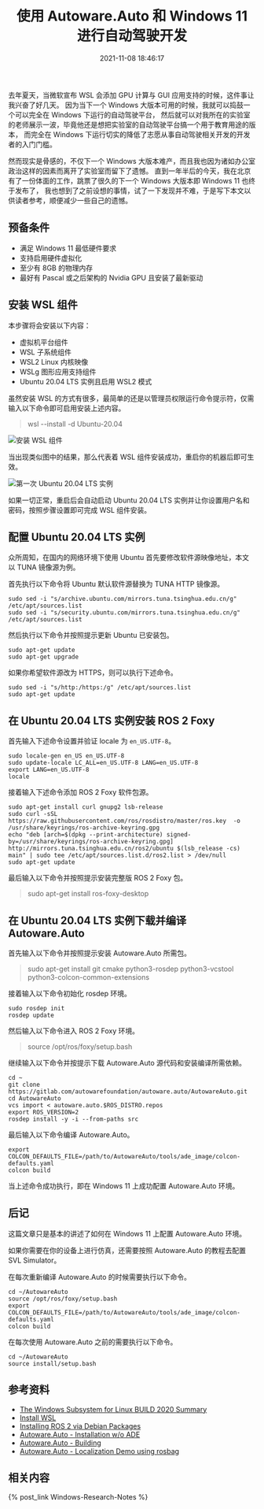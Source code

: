 ﻿---
title: 使用 Autoware.Auto 和 Windows 11 进行自动驾驶开发
date: 2021-11-08 18:46:17
categories:
- [技术, Windows, Windows 研究笔记, 开发环境]
tags:
- 技术
- Windows
- Windows 研究笔记
- 开发环境
---

去年夏天，当微软宣布 WSL 会添加 GPU 计算与 GUI 应用支持的时候，这件事让我兴奋了好几天。
因为当下一个 Windows 大版本可用的时候，我就可以捣鼓一个可以完全在 Windows 下运行的自动驾驶平台，
然后就可以对我所在的实验室的老师展示一波，毕竟他还是想把实验室的自动驾驶平台搞一个用于教育用途的版本，
而完全在 Windows 下运行切实的降低了志愿从事自动驾驶相关开发的开发者的入门门槛。

然而现实是骨感的，不仅下一个 Windows 大版本难产，而且我也因为诸如办公室政治这样的因素而离开了实验室而留下了遗憾。
直到一年半后的今天，我在北京有了一份体面的工作，跳票了很久的下一个 Windows 大版本即 Windows 11 也终于发布了，
我也想到了之前设想的事情，试了一下发现并不难，于是写下本文以供读者参考，顺便减少一些自己的遗憾。

## 预备条件

- 满足 Windows 11 最低硬件要求
- 支持启用硬件虚拟化
- 至少有 8GB 的物理内存
- 最好有 Pascal 或之后架构的 Nvidia GPU 且安装了最新驱动 

## 安装 WSL 组件

本步骤将会安装以下内容：

- 虚拟机平台组件
- WSL 子系统组件
- WSL2 Linux 内核映像
- WSLg 图形应用支持组件
- Ubuntu 20.04 LTS 实例且启用 WSL2 模式

虽然安装 WSL 的方式有很多，最简单的还是以管理员权限运行命令提示符，仅需输入以下命令即可启用安装上述内容。

> wsl --install -d Ubuntu-20.04

![安装 WSL 组件](InstallWSL.png)

当出现类似图中的结果，那么代表着 WSL 组件安装成功，重启你的机器后即可生效。

![第一次 Ubuntu 20.04 LTS 实例](FirstRunWSL.png)

如果一切正常，重启后会自动启动 Ubuntu 20.04 LTS 实例并让你设置用户名和密码，按照步骤设置即可完成 WSL 组件安装。

## 配置 Ubuntu 20.04 LTS 实例

众所周知，在国内的网络环境下使用 Ubuntu 首先要修改软件源映像地址，本文以 TUNA 镜像源为例。

首先执行以下命令将 Ubuntu 默认软件源替换为 TUNA HTTP 镜像源。

```
sudo sed -i "s/archive.ubuntu.com/mirrors.tuna.tsinghua.edu.cn/g" /etc/apt/sources.list
sudo sed -i "s/security.ubuntu.com/mirrors.tuna.tsinghua.edu.cn/g" /etc/apt/sources.list
```

然后执行以下命令并按照提示更新 Ubuntu 已安装包。

```
sudo apt-get update
sudo apt-get upgrade
```

如果你希望软件源改为 HTTPS，则可以执行下述命令。

```
sudo sed -i "s/http:/https:/g" /etc/apt/sources.list
sudo apt-get update
```

## 在 Ubuntu 20.04 LTS 实例安装 ROS 2 Foxy

首先输入下述命令设置并验证 locale 为 `en_US.UTF-8`。

```
sudo locale-gen en_US en_US.UTF-8
sudo update-locale LC_ALL=en_US.UTF-8 LANG=en_US.UTF-8
export LANG=en_US.UTF-8
locale
```

接着输入下述命令添加 ROS 2 Foxy 软件包源。

```
sudo apt-get install curl gnupg2 lsb-release
sudo curl -sSL https://raw.githubusercontent.com/ros/rosdistro/master/ros.key  -o /usr/share/keyrings/ros-archive-keyring.gpg
echo "deb [arch=$(dpkg --print-architecture) signed-by=/usr/share/keyrings/ros-archive-keyring.gpg] http://mirrors.tuna.tsinghua.edu.cn/ros2/ubuntu $(lsb_release -cs) main" | sudo tee /etc/apt/sources.list.d/ros2.list > /dev/null
sudo apt-get update
```

最后输入以下命令并按照提示安装完整版 ROS 2 Foxy 包。

> sudo apt-get install ros-foxy-desktop

## 在 Ubuntu 20.04 LTS 实例下载并编译 Autoware.Auto

首先输入以下命令并按照提示安装 Autoware.Auto 所需包。

> sudo apt-get install git cmake python3-rosdep python3-vcstool python3-colcon-common-extensions 

接着输入以下命令初始化 rosdep 环境。

```
sudo rosdep init
rosdep update
```

然后输入以下命令进入 ROS 2 Foxy 环境。

> source /opt/ros/foxy/setup.bash

继续输入以下命令并按提示下载 Autoware.Auto 源代码和安装编译所需依赖。

```
cd ~
git clone https://gitlab.com/autowarefoundation/autoware.auto/AutowareAuto.git
cd AutowareAuto
vcs import < autoware.auto.$ROS_DISTRO.repos
export ROS_VERSION=2
rosdep install -y -i --from-paths src
```

最后输入以下命令编译 Autoware.Auto。

```
export COLCON_DEFAULTS_FILE=/path/to/AutowareAuto/tools/ade_image/colcon-defaults.yaml
colcon build
```

当上述命令成功执行，即在 Windows 11 上成功配置 Autoware.Auto 环境。

## 后记

这篇文章只是基本的讲述了如何在 Windows 11 上配置 Autoware.Auto 环境。

如果你需要在你的设备上进行仿真，还需要按照 Autoware.Auto 的教程去配置 SVL Simulator。

在每次重新编译 Autoware.Auto 的时候需要执行以下命令。

```
cd ~/AutowareAuto
source /opt/ros/foxy/setup.bash
export COLCON_DEFAULTS_FILE=/path/to/AutowareAuto/tools/ade_image/colcon-defaults.yaml
colcon build
```

在每次使用 Autoware.Auto 之前的需要执行以下命令。

```
cd ~/AutowareAuto
source install/setup.bash
```

## 参考资料

- [The Windows Subsystem for Linux BUILD 2020 Summary](https://devblogs.microsoft.com/commandline/the-windows-subsystem-for-linux-build-2020-summary?WT.mc_id=WDIT-MVP-5004706)
- [Install WSL](https://docs.microsoft.com/en-us/windows/wsl/install?WT.mc_id=WDIT-MVP-5004706)
- [Installing ROS 2 via Debian Packages](https://docs.ros.org/en/foxy/Installation/Ubuntu-Install-Debians.html)
- [Autoware.Auto - Installation w/o ADE](https://autowarefoundation.gitlab.io/autoware.auto/AutowareAuto/installation-no-ade.html)
- [Autoware.Auto - Building](https://autowarefoundation.gitlab.io/autoware.auto/AutowareAuto/building.html)
- [Autoware.Auto - Localization Demo using rosbag](https://autowarefoundation.gitlab.io/autoware.auto/AutowareAuto/rosbag-localization-howto.html)

## 相关内容

{% post_link Windows-Research-Notes %}

